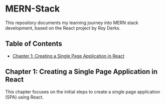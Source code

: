 # MERN-Stack

This repository documents my learning journey into MERN stack development, based on the React project by Roy Derks.

## Table of Contents
- [Chapter 1: Creating a Single Page Application in React](Creating_a_Single-Page_Application_in_React)

## Chapter 1: Creating a Single Page Application in React

This chapter focuses on the initial steps to create a single page application (SPA) using React.
